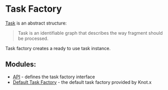 # Task Factory
[Task](https://github.com/Knotx/knotx-fragments/blob/master/task/api#task) is an abstract structure:
> Task is an identifiable graph that describes the way fragment should be processed.

Task factory creates a ready to use task instance.

## Modules:
- [API](https://github.com/Knotx/knotx-fragments/blob/master/task/factory/api) - defines the task factory interface
- [Default Task Factory](https://github.com/Knotx/knotx-fragments/blob/master/task/factory/default) - the default task factory provided by Knot.x
